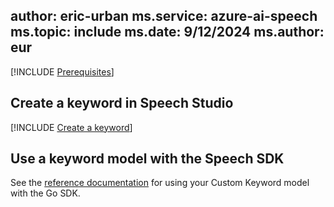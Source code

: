 author: eric-urban
ms.service: azure-ai-speech
ms.topic: include
ms.date: 9/12/2024
ms.author: eur
---

[!INCLUDE [Prerequisites](../../common/azure-prerequisites.md)]

## Create a keyword in Speech Studio

[!INCLUDE [Create a keyword](use-speech-studio.md)]

## Use a keyword model with the Speech SDK

See the [reference documentation](https://pkg.go.dev/github.com/Microsoft/cognitive-services-speech-sdk-go/speech#KeywordRecognitionModel) for using your Custom Keyword model with the Go SDK.
